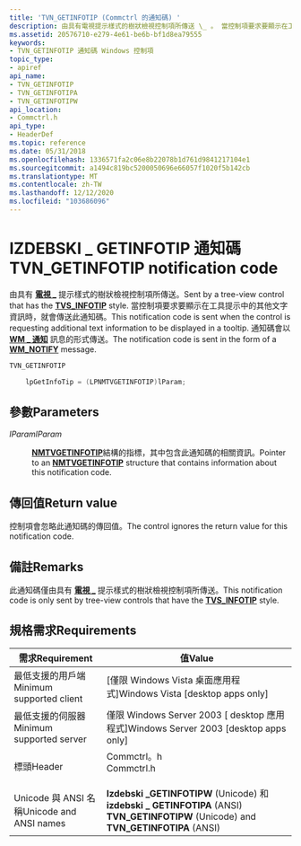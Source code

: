 ```yaml
---
title: 'TVN_GETINFOTIP (Commctrl 的通知碼) '
description: 由具有電視提示樣式的樹狀檢視控制項所傳送 \_ 。 當控制項要求要顯示在工具提示中的其他文字資訊時，就會傳送此通知碼。 通知碼會以 WM 通知訊息的形式傳送 \_ 。
ms.assetid: 20576710-e279-4e61-be6b-bf1d8ea79555
keywords:
- TVN_GETINFOTIP 通知碼 Windows 控制項
topic_type:
- apiref
api_name:
- TVN_GETINFOTIP
- TVN_GETINFOTIPA
- TVN_GETINFOTIPW
api_location:
- Commctrl.h
api_type:
- HeaderDef
ms.topic: reference
ms.date: 05/31/2018
ms.openlocfilehash: 1336571fa2c06e8b22078b1d761d9841217104e1
ms.sourcegitcommit: a1494c819bc5200050696e66057f1020f5b142cb
ms.translationtype: MT
ms.contentlocale: zh-TW
ms.lasthandoff: 12/12/2020
ms.locfileid: "103686096"
---
```

# <a name="tvn_getinfotip-notification-code"></a><span data-ttu-id="8957d-106">IZDEBSKI \_ GETINFOTIP 通知碼</span><span class="sxs-lookup"><span data-stu-id="8957d-106">TVN\_GETINFOTIP notification code</span></span>

<span data-ttu-id="8957d-107">由具有 [**電視 \_**](tree-view-control-window-styles.md) 提示樣式的樹狀檢視控制項所傳送。</span><span class="sxs-lookup"><span data-stu-id="8957d-107">Sent by a tree-view control that has the [**TVS\_INFOTIP**](tree-view-control-window-styles.md) style.</span></span> <span data-ttu-id="8957d-108">當控制項要求要顯示在工具提示中的其他文字資訊時，就會傳送此通知碼。</span><span class="sxs-lookup"><span data-stu-id="8957d-108">This notification code is sent when the control is requesting additional text information to be displayed in a tooltip.</span></span> <span data-ttu-id="8957d-109">通知碼會以 [**WM \_ 通知**](wm-notify.md) 訊息的形式傳送。</span><span class="sxs-lookup"><span data-stu-id="8957d-109">The notification code is sent in the form of a [**WM\_NOTIFY**](wm-notify.md) message.</span></span>


```C++
TVN_GETINFOTIP

    lpGetInfoTip = (LPNMTVGETINFOTIP)lParam;
```



## <a name="parameters"></a><span data-ttu-id="8957d-110">參數</span><span class="sxs-lookup"><span data-stu-id="8957d-110">Parameters</span></span>

<dl> <dt>

<span data-ttu-id="8957d-111">*lParam*</span><span class="sxs-lookup"><span data-stu-id="8957d-111">*lParam*</span></span> 
</dt> <dd>

<span data-ttu-id="8957d-112">[**NMTVGETINFOTIP**](/windows/win32/api/commctrl/ns-commctrl-nmtvgetinfotipa)結構的指標，其中包含此通知碼的相關資訊。</span><span class="sxs-lookup"><span data-stu-id="8957d-112">Pointer to an [**NMTVGETINFOTIP**](/windows/win32/api/commctrl/ns-commctrl-nmtvgetinfotipa) structure that contains information about this notification code.</span></span>

</dd> </dl>

## <a name="return-value"></a><span data-ttu-id="8957d-113">傳回值</span><span class="sxs-lookup"><span data-stu-id="8957d-113">Return value</span></span>

<span data-ttu-id="8957d-114">控制項會忽略此通知碼的傳回值。</span><span class="sxs-lookup"><span data-stu-id="8957d-114">The control ignores the return value for this notification code.</span></span>

## <a name="remarks"></a><span data-ttu-id="8957d-115">備註</span><span class="sxs-lookup"><span data-stu-id="8957d-115">Remarks</span></span>

<span data-ttu-id="8957d-116">此通知碼僅由具有 [**電視 \_**](tree-view-control-window-styles.md) 提示樣式的樹狀檢視控制項所傳送。</span><span class="sxs-lookup"><span data-stu-id="8957d-116">This notification code is only sent by tree-view controls that have the [**TVS\_INFOTIP**](tree-view-control-window-styles.md) style.</span></span>

## <a name="requirements"></a><span data-ttu-id="8957d-117">規格需求</span><span class="sxs-lookup"><span data-stu-id="8957d-117">Requirements</span></span>



| <span data-ttu-id="8957d-118">需求</span><span class="sxs-lookup"><span data-stu-id="8957d-118">Requirement</span></span> | <span data-ttu-id="8957d-119">值</span><span class="sxs-lookup"><span data-stu-id="8957d-119">Value</span></span> |
|-------------------------------------|---------------------------------------------------------------------------------------|
| <span data-ttu-id="8957d-120">最低支援的用戶端</span><span class="sxs-lookup"><span data-stu-id="8957d-120">Minimum supported client</span></span><br/> | <span data-ttu-id="8957d-121">\[僅限 Windows Vista 桌面應用程式\]</span><span class="sxs-lookup"><span data-stu-id="8957d-121">Windows Vista \[desktop apps only\]</span></span><br/>                                        |
| <span data-ttu-id="8957d-122">最低支援的伺服器</span><span class="sxs-lookup"><span data-stu-id="8957d-122">Minimum supported server</span></span><br/> | <span data-ttu-id="8957d-123">僅限 Windows Server 2003 \[ desktop 應用程式\]</span><span class="sxs-lookup"><span data-stu-id="8957d-123">Windows Server 2003 \[desktop apps only\]</span></span><br/>                                  |
| <span data-ttu-id="8957d-124">標頭</span><span class="sxs-lookup"><span data-stu-id="8957d-124">Header</span></span><br/>                   | <dl> <span data-ttu-id="8957d-125"><dt>Commctrl。h</dt></span><span class="sxs-lookup"><span data-stu-id="8957d-125"><dt>Commctrl.h</dt></span></span> </dl> |
| <span data-ttu-id="8957d-126">Unicode 與 ANSI 名稱</span><span class="sxs-lookup"><span data-stu-id="8957d-126">Unicode and ANSI names</span></span><br/>   | <span data-ttu-id="8957d-127">**Izdebski \_GETINFOTIPW** (Unicode) 和 **izdebski \_ GETINFOTIPA** (ANSI) </span><span class="sxs-lookup"><span data-stu-id="8957d-127">**TVN\_GETINFOTIPW** (Unicode) and **TVN\_GETINFOTIPA** (ANSI)</span></span><br/>             |



 

 





